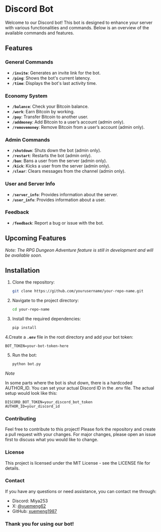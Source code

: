 # Discord Bot

Welcome to our Discord bot! This bot is designed to enhance your server with various functionalities and commands. Below is an overview of the available commands and features.

## **Features**

### **General Commands**
- **`/invite`**: Generates an invite link for the bot.
- **`/ping`**: Shows the bot's current latency.
- **`/time`**: Displays the bot's last activity time.

### **Economy System**
- **`/balance`**: Check your Bitcoin balance.
- **`/work`**: Earn Bitcoin by working.
- **`/pay`**: Transfer Bitcoin to another user.
- **`/addmoney`**: Add Bitcoin to a user’s account (admin only).
- **`/removemoney`**: Remove Bitcoin from a user’s account (admin only).

### **Admin Commands**
- **`/shutdown`**: Shuts down the bot (admin only).
- **`/restart`**: Restarts the bot (admin only).
- **`/ban`**: Bans a user from the server (admin only).
- **`/kick`**: Kicks a user from the server (admin only).
- **`/clear`**: Clears messages from the channel (admin only).

### **User and Server Info**
- **`/server_info`**: Provides information about the server.
- **`/user_info`**: Provides information about a user.

### **Feedback**
- **`/feedback`**: Report a bug or issue with the bot.

## **Upcoming Features**

*Note: The RPG Dungeon Adventure feature is still in development and will be available soon.*

## **Installation**

1. Clone the repository:
   ```bash
   git clone https://github.com/yourusername/your-repo-name.git
   ```
2. Navigate to the project directory:
   ```bash
   cd your-repo-name
   ```
3. Install the required dependencies:
   ```bash
   pip install
   ```
4.Create a **`.env`** file in the root directory and add your bot token:
   ```env
   BOT_TOKEN=your-bot-token-here
   ```
5. Run the bot:
   ```bash
   python bot.py
   ```
*Note*

In some parts where the bot is shut down, there is a hardcoded AUTHOR_ID. You can set your actual Discord ID in the .env file. The actual setup would look like this:
```.env
DISCORD_BOT_TOKEN=your_discord_bot_token
AUTHOR_ID=your_discord_id
```

### Contributing
Feel free to contribute to this project! Please fork the repository and create a pull request with your changes. For major changes, please open an issue first to discuss what you would like to change.

### License
This project is licensed under the MIT License - see the LICENSE file for details.

### Contact
If you have any questions or need assistance, you can contact me through:

- Discord: Miya253
- X: [@yuemeng62](https://x.com/yuemeng200)
- GitHub: [xuemeng1987](https://github.com/xuemeng1987)

### Thank you for using our bot!

